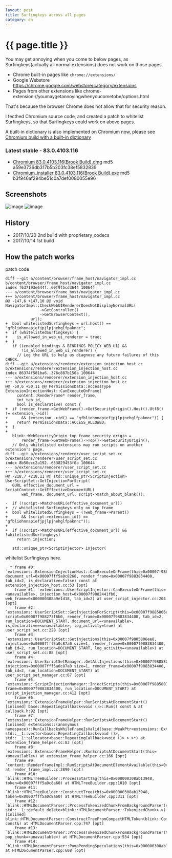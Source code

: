 ```yaml
---
layout: post
title: Surfingkeys across all pages
category: en
---
```


{{ page.title }}
================

You may get annoying when you come to below pages, as Surfingkeys(actually all normal extensions) does not work on those pages.

* Chrome built-in pages like `chrome://extensions/`
* Google Webstore https://chrome.google.com/webstore/category/extensions
* Pages from other extensions like chrome-extension://youmaygetannoyingwhenyoucometobe/options.html

That's because the browser Chrome does not allow that for security reason.

I fecthed Chromium source code, and created a patch to whitelist Surfingkeys, so that Surfingkeys could work on above pages.

A built-in dictionary is also implemented on Chromium now, please see [Chromium build with a built-in dictionary](https://brookhong.github.io/2020/06/26/chromium-build-with-a-built-in-dictionary.html)

### Latest stable - 83.0.4103.116
* [Chromium 83.0.4103.116(Brook Build).dmg](https://1drv.ms/u/s!AtpOdm9tOTsalghP6PC9yVO6jyg_?e=Qwyy5m) md5 a59e3736db317b5b203fc38ef5832839
* [Chromium_installer 83.0.4103.116(Brook Build).exe](https://1drv.ms/u/s!AtpOdm9tOTsalgay-tiMx_zKYM_5?e=dUKUId) md5 b3f946af294be51c0a7def0080055e96

## Screenshots

![image](https://user-images.githubusercontent.com/288207/31577261-c7ca6e1c-b0d0-11e7-9da1-c4c0732214de.png)
![image](https://user-images.githubusercontent.com/288207/31435705-282aaf70-ae46-11e7-8487-1792bdd5fd2c.png)

## History
* 2017/10/20 2nd build with proprietary_codecs
* 2017/10/14 1st build

## How the patch works

patch code

    diff --git a/content/browser/frame_host/navigator_impl.cc b/content/browser/frame_host/navigator_impl.cc
    index f637193e644f..60f9f5cd3644 100644
    --- a/content/browser/frame_host/navigator_impl.cc
    +++ b/content/browser/frame_host/navigator_impl.cc
    @@ -147,6 +147,10 @@ void NavigatorImpl::CheckWebUIRendererDoesNotDisplayNormalURL(
                   ->GetController()
                   ->GetBrowserContext(),
               url);
    +  bool whitelistedSurfingkeys = url.host() == "gfbliohnnapiefjpjlpjnehglfpaknnc";
    +  if (whitelistedSurfingkeys) {
    +    is_allowed_in_web_ui_renderer = true;
    +  }
       if ((enabled_bindings & BINDINGS_POLICY_WEB_UI) &&
           !is_allowed_in_web_ui_renderer) {
         // Log the URL to help us diagnose any future failures of this CHECK.
    diff --git a/extensions/renderer/extension_injection_host.cc b/extensions/renderer/extension_injection_host.cc
    index 86374f581ba6..376c887b150a 100644
    --- a/extensions/renderer/extension_injection_host.cc
    +++ b/extensions/renderer/extension_injection_host.cc
    @@ -50,6 +50,11 @@ PermissionsData::AccessType ExtensionInjectionHost::CanExecuteOnFrame(
         content::RenderFrame* render_frame,
         int tab_id,
         bool is_declarative) const {
    +  if (render_frame->GetWebFrame()->GetSecurityOrigin().Host().Utf8() != extension_->id()
    +      && (extension_->id() == "gfbliohnnapiefjpjlpjnehglfpaknnc")) {
    +    return PermissionsData::ACCESS_ALLOWED;
    +  }
    +
       blink::WebSecurityOrigin top_frame_security_origin =
           render_frame->GetWebFrame()->Top()->GetSecurityOrigin();
       // Only whitelisted extensions may run scripts on another extension's page.
    diff --git a/extensions/renderer/user_script_set.cc b/extensions/renderer/user_script_set.cc
    index 8b50ecc2a192..653829453f0a 100644
    --- a/extensions/renderer/user_script_set.cc
    +++ b/extensions/renderer/user_script_set.cc
    @@ -218,7 +218,11 @@ std::unique_ptr<ScriptInjection> UserScriptSet::GetInjectionForScript(
       GURL effective_document_url = ScriptContext::GetEffectiveDocumentURL(
           web_frame, document_url, script->match_about_blank());
     
    -  if (!script->MatchesURL(effective_document_url))
    +  // whitelisted Surfingkeys only on top frame
    +  bool whitelistedSurfingkeys = (!web_frame->Parent()
    +      && (script->extension_id() == "gfbliohnnapiefjpjlpjnehglfpaknnc"));
    +
    +  if (!script->MatchesURL(effective_document_url) && !whitelistedSurfingkeys)
         return injection;
     
       std::unique_ptr<ScriptInjector> injector(

whitelist Surfingkeys here.

      * frame #0: `extensions::ExtensionInjectionHost::CanExecuteOnFrame(this=0x00007f9882441fb0, document_url=0x00007fff5a0c8268, render_frame=0x00007f9883834400, tab_id=2, is_declarative=false) const at extension_injection_host.cc:53 [opt]
        frame #1: `extensions::UserScriptInjector::CanExecuteOnFrame(this=<unavailable>, injection_host=0x00007f9882441fb0, web_frame=0x000000308a9e1d18, tab_id=2) at user_script_injector.cc:204 [opt]
        frame #2: `extensions::UserScriptSet::GetInjectionForScript(this=0x00007f9885806ee8, script=0x00007f988273f6b0, render_frame=0x00007f9883834400, tab_id=2, run_location=DOCUMENT_START, document_url=<unavailable>, is_declarative=<unavailable>, log_activity=true) at user_script_set.cc:228 [opt]
        frame #3: `extensions::UserScriptSet::GetInjections(this=0x00007f9885806ee8, injections=0x00007fff5a0c87a0 size=1, render_frame=0x00007f9883834400, tab_id=2, run_location=DOCUMENT_START, log_activity=<unavailable>) at user_script_set.cc:88 [opt]
        frame #4: `extensions::UserScriptSetManager::GetAllInjections(this=0x00007f9885806ee0, injections=0x00007fff5a0c87a0 size=1, render_frame=0x00007f9883834400, tab_id=2, run_location=DOCUMENT_START) at user_script_set_manager.cc:67 [opt]
        frame #5: `extensions::ScriptInjectionManager::InjectScripts(this=0x00007f9885807120, frame=0x00007f9883834400, run_location=DOCUMENT_START) at script_injection_manager.cc:412 [opt]
        frame #6: `extensions::ExtensionFrameHelper::RunScriptsAtDocumentStart() [inlined] base::RepeatingCallback<void ()>::Run() const & at callback.h:92 [opt]
        frame #7: `extensions::ExtensionFrameHelper::RunScriptsAtDocumentStart() [inlined] extensions::(anonymous namespace)::RunCallbacksWhileFrameIsValid(base::WeakPtr<extensions::ExtensionFrameHelper>, std::__1::vector<base::RepeatingCallback<void ()>, std::__1::allocator<base::RepeatingCallback<void ()> > >*) at extension_frame_helper.cc:83 [opt]
        frame #8: `extensions::ExtensionFrameHelper::RunScriptsAtDocumentStart(this=<unavailable>) at extension_frame_helper.cc:166 [opt]
        frame #9: `content::RenderFrameImpl::RunScriptsAtDocumentElementAvailable(this=0x00007f9883834400) at render_frame_impl.cc:3890 [opt]
        frame #10: `blink::HTMLTreeBuilder::ProcessStartTag(this=0x000000308ab13948, token=0x00007fff5a0c8a60) at HTMLTreeBuilder.cpp:1010 [opt]
        frame #11: `blink::HTMLTreeBuilder::ConstructTree(this=0x000000308ab13948, token=0x00007fff5a0c8a60) at HTMLTreeBuilder.cpp:311 [opt]
        frame #12: `blink::HTMLDocumentParser::ProcessTokenizedChunkFromBackgroundParser(std::__1::unique_ptr<blink::HTMLDocumentParser::TokenizedChunk, std::__1::default_delete<blink::HTMLDocumentParser::TokenizedChunk> >) [inlined] blink::HTMLDocumentParser::ConstructTreeFromCompactHTMLToken(blink::CompactHTMLToken const&) at HTMLDocumentParser.cpp:747 [opt]
        frame #13: `blink::HTMLDocumentParser::ProcessTokenizedChunkFromBackgroundParser(this=0x000000308ab13590, pop_chunk=<unavailable>) at HTMLDocumentParser.cpp:534 [opt]
        frame #14: `blink::HTMLDocumentParser::PumpPendingSpeculations(this=0x000000308ab13590) at HTMLDocumentParser.cpp:608 [opt]
